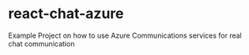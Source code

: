 # react-chat-azure
Example Project on how to use Azure Communications services for real chat communication

